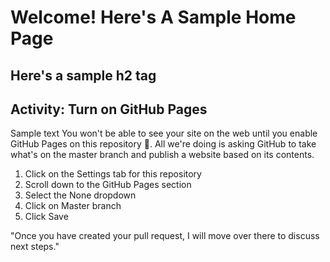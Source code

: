 # Welcome! Here's A Sample Home Page

## Here's a sample h2 tag
## Activity: Turn on GitHub Pages
Sample text
You won't be able to see your site on the web until you enable GitHub Pages on this repository 📖. 
All we're doing is asking GitHub to take what's on the master branch and publish a website based on its contents.

1. Click on the Settings tab for this repository
2. Scroll down to the GitHub Pages section
3. Select the None dropdown
4. Click on Master branch
5. Click Save

  "Once you have created your pull request, I will move over there to discuss next steps."

